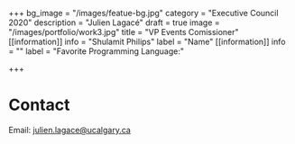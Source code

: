 +++
bg_image = "/images/featue-bg.jpg"
category = "Executive Council 2020"
description = "Julien Lagacé"
draft = true
image = "/images/portfolio/work3.jpg"
title = "VP Events Comissioner"
[[information]]
info = "Shulamit Philips"
label = "Name"
[[information]]
info = ""
label = "Favorite Programming Language:"

+++
# Contact

Email: julien.lagace@ucalgary.ca